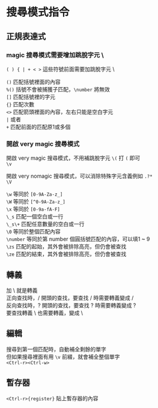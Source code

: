 # 搜尋模式指令

## 正規表達式

### magic 搜尋模式需要增加跳脫字元 \

`( ) { | + < >` 這些符號前面需要加跳脫字元 \

`()` 匹配括號裡面的內容  
`%()` 括號不會被捕獲子匹配，`\number` 將無效  
`[]` 匹配括號裡的字元  
`{}` 匹配次數  
`<>` 匹配箭頭裡面的內容，左右只能是空白字元  
`|` 或者  
`+` 匹配前面的匹配原1或多個

### 開啟 very magic 搜尋模式

開啟 very magic 搜尋模式，不用補跳脫字元 `\(` 打 `(` 即可  
`\v`

開啟 very nomagic 搜尋模式，可以消除特殊字元含義例如 `.?*`  
`\V`

`\w` 等同於 `[0-9A-Za-z_]`  
`\W` 等同於 `[^0-9A-Za-z_]`  
`\x` 等同於 `[0-9a-fA-F]`  
`\_s` 匹配一個空白或一行  
`\_s\+` 匹配任意數量的空白或一行  
`\0` 等同於整個匹配內容  
`\number` 等同於第 number 個圓括號匹配的內容，可以填1 ~ 9  
`\zs` 匹配的起始，其外會被排除高亮，但仍會被查找  
`\ze` 匹配的結束，其外會被排除高亮，但仍會被查找

## 轉義

加 \ 就是轉義  
正向查找時，/ 開頭的查找，要查找 / 時需要轉義變成 \/  
反向查找時，? 開頭的查找，要查找 ? 時需要轉義變成 \?  
要查找轉義 \ 也需要轉義，變成 \\

## 編輯

搜尋到第一個匹配時，自動補全剩餘的單字  
但如果搜尋裡面有用 `\v` 前綴，就會補全整個單字  
`<Ctrl-r><Ctrl-w>`

## 暫存器

`<Ctrl-r>{register}` 貼上暫存器的內容

